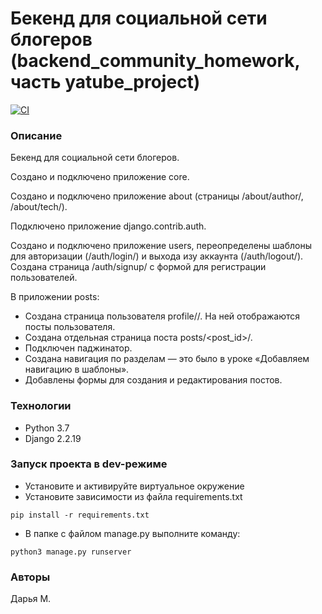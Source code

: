 # Бекенд для социальной сети блогеров (backend_community_homework, часть yatube_project)

[![CI](https://github.com/yandex-praktikum/hw03_forms/actions/workflows/python-app.yml/badge.svg?branch=master)](https://github.com/yandex-praktikum/hw03_forms/actions/workflows/python-app.yml)

### Описание
Бекенд для социальной сети блогеров.

Создано и подключено приложение core. 

Создано и подключено приложение about (страницы /about/author/, /about/tech/).

Подключено приложение django.contrib.auth.

Создано и подключено приложение users, переопределены шаблоны для авторизации (/auth/login/) и выхода изу аккаунта (/auth/logout/). Создана страница /auth/signup/ с формой для регистрации пользователей.

В приложении posts: 
- Создана страница пользователя profile/<username>/. На ней отображаются посты пользователя.
- Создана отдельная страница поста posts/<post_id>/.
- Подключен паджинатор.
- Создана навигация по разделам — это было в уроке «Добавляем навигацию в шаблоны».
- Добавлены формы для создания и редактирования постов. 

### Технологии
- Python 3.7
- Django 2.2.19
### Запуск проекта в dev-режиме
- Установите и активируйте виртуальное окружение
- Установите зависимости из файла requirements.txt
```
pip install -r requirements.txt
``` 
- В папке с файлом manage.py выполните команду:
```
python3 manage.py runserver
```
### Авторы
Дарья М.
